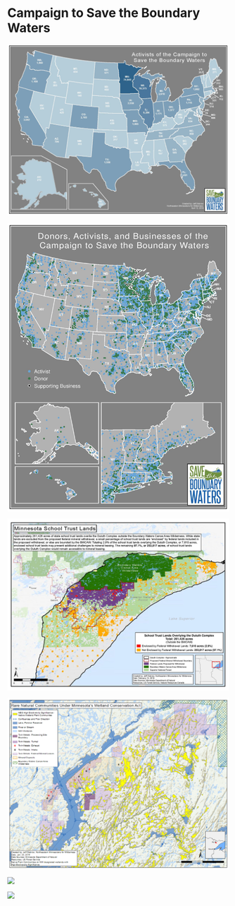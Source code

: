 # Campaign to Save the Boundary Waters <br>

<img src="images/stbw/activists_by_state.jpg?raw=true"/><br>

<img src="images/stbw/national_support_insets_opt.jpg?raw=true"/><br>

<img src="images/stbw/school_trust_lands_duluth_complex_enclosed_text_opt.jpg?raw=true"/><br>

<img src="images/stbw/npc_prelim_high.png?raw=true"/><br>

<img src="images/stbw/stbw_thumb.jpg?raw=true"/><br>

<img src="images/stbw/wild_rice_mpca_pwrw_notable_missing.jpg?raw=true"/><br>


